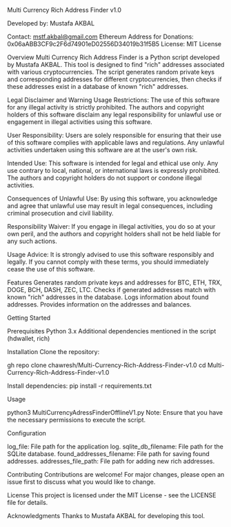 Multi Currency Rich Address Finder v1.0




Developed by: Mustafa AKBAL

Contact: mstf.akbal@gmail.com
Ethereum Address for Donations: 0x06aABB3CF9c2F6d74901eD02556D34019b31f5B5
License: MIT License

Overview
Multi Currency Rich Address Finder is a Python script developed by Mustafa AKBAL. This tool is designed to find "rich" addresses associated with various cryptocurrencies. The script generates random private keys and corresponding addresses for different cryptocurrencies, then checks if these addresses exist in a database of known "rich" addresses.

Legal Disclaimer and Warning
Usage Restrictions:
The use of this software for any illegal activity is strictly prohibited. The authors and copyright holders of this software disclaim any legal responsibility for unlawful use or engagement in illegal activities using this software.

User Responsibility:
Users are solely responsible for ensuring that their use of this software complies with applicable laws and regulations. Any unlawful activities undertaken using this software are at the user's own risk.

Intended Use:
This software is intended for legal and ethical use only. Any use contrary to local, national, or international laws is expressly prohibited. The authors and copyright holders do not support or condone illegal activities.

Consequences of Unlawful Use:
By using this software, you acknowledge and agree that unlawful use may result in legal consequences, including criminal prosecution and civil liability.

Responsibility Waiver:
If you engage in illegal activities, you do so at your own peril, and the authors and copyright holders shall not be held liable for any such actions.

Usage Advice:
It is strongly advised to use this software responsibly and legally. If you cannot comply with these terms, you should immediately cease the use of this software.

Features
Generates random private keys and addresses for BTC, ETH, TRX, DOGE, BCH, DASH, ZEC, LTC.
Checks if generated addresses match with known "rich" addresses in the database.
Logs information about found addresses.
Provides information on the addresses and balances.


Getting Started

Prerequisites
Python 3.x
Additional dependencies mentioned in the script (hdwallet, rich)

Installation
Clone the repository:

gh repo clone chawresh/Multi-Currency-Rich-Address-Finder-v1.0
cd Multi-Currency-Rich-Address-Finder-v1.0

Install dependencies:
pip install -r requirements.txt

Usage

python3 MultiCurrencyAdressFinderOfflineV1.py
Note: Ensure that you have the necessary permissions to execute the script.

Configuration

log_file: File path for the application log.
sqlite_db_filename: File path for the SQLite database.
found_addresses_filename: File path for saving found addresses.
addresses_file_path: File path for adding new rich addresses.


Contributing
Contributions are welcome! For major changes, please open an issue first to discuss what you would like to change.



License
This project is licensed under the MIT License - see the LICENSE file for details.

Acknowledgments
Thanks to Mustafa AKBAL for developing this tool.


